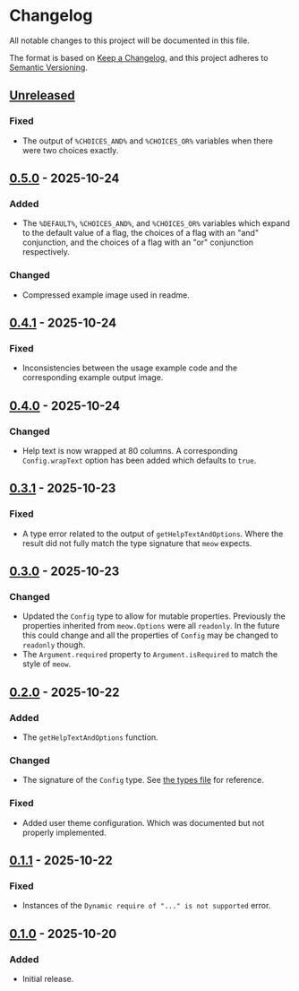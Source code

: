 Changelog
=========

All notable changes to this project will be documented in this file.

The format is based on [Keep a Changelog](https://keepachangelog.com/en/1.1.0/),
and this project adheres to [Semantic Versioning](https://semver.org/spec/v2.0.0.html).

[Unreleased]
------------

### Fixed

- The output of `%CHOICES_AND%` and `%CHOICES_OR%` variables when there were two choices exactly.

[0.5.0] - 2025-10-24
--------------------

### Added

- The `%DEFAULT%`, `%CHOICES_AND%`, and `%CHOICES_OR%` variables which expand to the default value
  of a flag, the choices of a flag with an "and" conjunction, and the choices of a flag with an "or"
  conjunction respectively.

### Changed

- Compressed example image used in readme.

[0.4.1] - 2025-10-24
--------------------

### Fixed

- Inconsistencies between the usage example code and the corresponding example output image.

[0.4.0] - 2025-10-24
--------------------

### Changed

- Help text is now wrapped at 80 columns. A corresponding `Config.wrapText` option has been added
  which defaults to `true`.

[0.3.1] - 2025-10-23
--------------------

### Fixed

- A type error related to the output of `getHelpTextAndOptions`. Where the result did not fully
  match the type signature that `meow` expects.

[0.3.0] - 2025-10-23
--------------------

### Changed

- Updated the `Config` type to allow for mutable properties. Previously the properties inherited
  from `meow.Options` were all `readonly`. In the future this could change and all the properties of
  `Config` may be changed to `readonly` though.
- The `Argument.required` property to `Argument.isRequired` to match the style of `meow`.

[0.2.0] - 2025-10-22
--------------------

### Added

- The `getHelpTextAndOptions` function.

### Changed

- The signature of the `Config` type. See [the types file](src/types.ts) for reference.

### Fixed

- Added user theme configuration. Which was documented but not properly implemented.

[0.1.1] - 2025-10-22
--------------------

### Fixed

- Instances of the `Dynamic require of "..." is not supported` error.

[0.1.0] - 2025-10-20
--------------------

### Added

- Initial release.

[Unreleased]: https://github.com/jbenner-radham/node-meowtastic/compare/v0.5.0...HEAD
[0.5.0]: https://github.com/jbenner-radham/node-meowtastic/compare/v0.4.1...v0.5.0
[0.4.1]: https://github.com/jbenner-radham/node-meowtastic/compare/v0.4.0...v0.4.1
[0.4.0]: https://github.com/jbenner-radham/node-meowtastic/compare/v0.3.1...v0.4.0
[0.3.1]: https://github.com/jbenner-radham/node-meowtastic/compare/v0.3.0...v0.3.1
[0.3.0]: https://github.com/jbenner-radham/node-meowtastic/compare/v0.2.0...v0.3.0
[0.2.0]: https://github.com/jbenner-radham/node-meowtastic/compare/v0.1.1...v0.2.0
[0.1.1]: https://github.com/jbenner-radham/node-meowtastic/compare/v0.1.0...v0.1.1
[0.1.0]: https://github.com/jbenner-radham/node-meowtastic/releases/tag/v0.1.0
